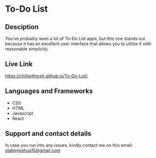 # To-Do List

## Desciption
You've probably seen a lot of To-Do List apps, but this one stands out because it has an excellent user interface that allows you to utilize it with reasonable simplicity.

## Live Link 
https://chillwithjosh.github.io/To-Do-List/

## Languages and Frameworks
* CSS
* HTML
* Javascript
* React

## Support and contact details
In case you run into any issues, kindly contact me on this email: olabiyijoshua15@gmail.com
